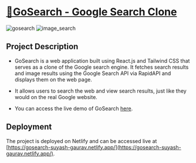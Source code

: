 # [🧿GoSearch - Google Search Clone](https://gosearch-suyash-gaurav.netlify.app/)

![gosearch](https://github.com/SuyashGaurav/GoSearch/assets/102952185/a2516663-347b-4403-8524-9e28cd6cf7c6)
![image_search](https://github.com/SuyashGaurav/GoSearch/assets/102952185/10360464-fb76-49eb-b327-beb5decc5d4c)




## Project Description
- GoSearch is a web application built using React.js and Tailwind CSS that serves as a clone of the Google search engine. It fetches search results and image results using the Google Search API via RapidAPI and displays them on the web page.
- It allows users to search the web and view search results, just like they would on the real Google website.

- You can access the live demo of GoSearch [here](https://gosearch-suyash-gaurav.netlify.app/).

## Deployment
The project is deployed on Netlify and can be accessed live at [https://gosearch-suyash-gaurav.netlify.app/](https://gosearch-suyash-gaurav.netlify.app/).
